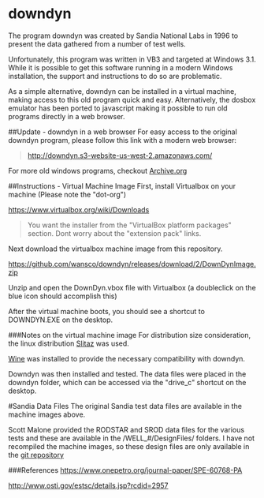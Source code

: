 # downdyn

The program downdyn was created by Sandia National Labs in 1996 to present the data gathered from a number of test wells.

Unfortunately, this program was written in VB3 and targeted at Windows 3.1. While it is possible to get this software running in a modern Windows installation, the support and instructions to do so are problematic.

As a simple alternative, downdyn can be installed in a virtual machine, making access to this old program quick and easy. Alternatively, the dosbox emulator has been ported to javascript making it possible to run old programs directly in a web browser.

##Update - downdyn in a web browser
For easy access to the original downdyn program, please follow this link with a modern web browser:

> http://downdyn.s3-website-us-west-2.amazonaws.com/

For more old windows programs, checkout [Archive.org](https://archive.org/details/softwarelibrary_win3&tab=collection)


##Instructions - Virtual Machine Image
First, install Virtualbox on your machine (Please note the "dot-org")

https://www.virtualbox.org/wiki/Downloads

> You want the installer from the "VirtualBox platform packages" section. Dont worry about the "extension pack" links.


Next download the virtualbox machine image from this repository. 

https://github.com/wansco/downdyn/releases/download/2/DownDynImage.zip

Unzip and open the DownDyn.vbox file with Virtualbox (a doubleclick on the blue icon should accomplish this)


After the virtual machine boots, you should see a shortcut to DOWNDYN.EXE on the desktop.




###Notes on the virtual machine image
For distribution size consideration, the linux distribution [Slitaz](http://www.slitaz.org/en/) was used.

[Wine](https://www.winehq.org/) was installed to provide the necessary compatibility with downdyn.

Downdyn was then installed and tested. The data files were placed in the downdyn folder, which can be accessed via the "drive_c" shortcut on the desktop.




#Sandia Data Files
The original Sandia test data files are available in the machine images above.

Scott Malone provided the RODSTAR and SROD data files for the various tests and these are available in the /WELL_#/DesignFiles/ folders. I have not recompiled the machine images, so these design files are only available in the [git repository](https://github.com/wansco/downdyn)




###References
https://www.onepetro.org/journal-paper/SPE-60768-PA

http://www.osti.gov/estsc/details.jsp?rcdid=2957
